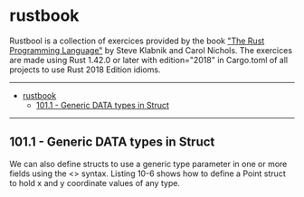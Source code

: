 # rustbook
Rustbool is a collection of exercices provided by the book ["The Rust Programming Language"](https://doc.rust-lang.org/book/title-page.html) by Steve Klabnik and Carol Nichols.
The exercices are made using Rust 1.42.0 or later with edition="2018" in Cargo.toml of all projects to use Rust 2018 Edition idioms. 

----
- [rustbook](#rustbook)
  - [101.1 - Generic DATA types in Struct](#1011---generic-data-types-in-struct)

----

## 101.1 - Generic DATA types in Struct

We can also define structs to use a generic type parameter in one or more fields using the <> syntax. Listing 10-6 shows how to define a Point<T> struct to hold x and y coordinate values of any type.

